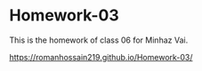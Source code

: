 # Homework-03
This is the homework of class 06 for Minhaz Vai.

https://romanhossain219.github.io/Homework-03/
